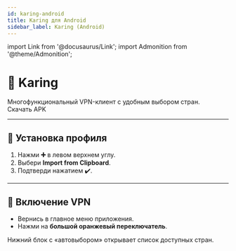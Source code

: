```yaml
---
id: karing-android
title: Karing для Android
sidebar_label: Karing (Android)
---
```


import Link from '@docusaurus/Link';
import Admonition from '@theme/Admonition';

# 🧡 Karing

<Admonition type="info">
Многофункциональный VPN-клиент с удобным выбором стран.
</Admonition>

<div style={{margin: "1rem 0"}}>
  <Link className="button button--primary" href="https://github.com/KaringX/karing/releases" target="_blank">
    Скачать APK
  </Link>
</div>

---

## 🚀 Установка профиля

1. Нажми **➕** в левом верхнем углу.  
2. Выбери **Import from Clipboard**.  
3. Подтверди нажатием ✔️.

---

## 🔧 Включение VPN

- Вернись в главное меню приложения.  
- Нажми на **большой оранжевый переключатель**.

<Admonition type="tip">
Нижний блок с «автовыбором» открывает список доступных стран.
</Admonition>
